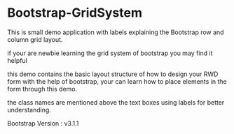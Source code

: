 # Bootstrap-GridSystem

This is small demo application with labels explaining the Bootstrap row and column grid layout.

if your are newbie learning the grid system of bootstrap you may find it helpful

this demo contains the basic layout structure of how to design your RWD form with the help of bootstrap,
your can learn how to place elements in the form through this demo.

the class names are mentioned above the text boxes using labels for better understanding.



Bootstrap Version :  v3.1.1
